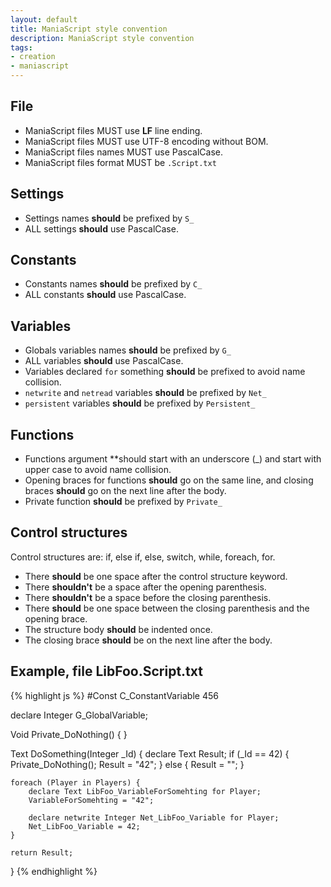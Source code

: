 ```yaml
---
layout: default
title: ManiaScript style convention
description: ManiaScript style convention
tags:
- creation
- maniascript
---
```


## File

* ManiaScript files MUST use **LF** line ending.
* ManiaScript files MUST use UTF-8 encoding without BOM.
* ManiaScript files names MUST use PascalCase.
* ManiaScript files format MUST be `.Script.txt`

## Settings

* Settings names **should** be prefixed by `S_`
* ALL settings **should** use PascalCase.

## Constants

* Constants names **should** be prefixed by `C_`
* ALL constants **should** use PascalCase.

## Variables

* Globals variables names **should** be prefixed by `G_`
* ALL variables **should** use PascalCase.
* Variables declared `for` something **should** be prefixed to avoid name collision.
* `netwrite` and `netread` variables **should** be prefixed by `Net_`
* `persistent` variables **should** be prefixed by `Persistent_`

## Functions

* Functions argument **should start with an underscore (_) and start with upper case to avoid name collision. 
* Opening braces for functions **should** go on the same line, and closing braces **should** go on the next line after the body.
* Private function **should** be prefixed by `Private_`

## Control structures

Control structures are: if, else if, else, switch, while, foreach, for.

* There **should** be one space after the control structure keyword.
* There **shouldn't** be a space after the opening parenthesis.
* There **shouldn't** be a space before the closing parenthesis.
* There **should** be one space between the closing parenthesis and the opening brace.
* The structure body **should** be indented once.
* The closing brace **should** be on the next line after the body.

## Example, file LibFoo.Script.txt

{% highlight js %}
#Const C_ConstantVariable 456

declare Integer G_GlobalVariable;

Void Private_DoNothing() {
}

Text DoSomething(Integer _Id) {
	declare Text Result;
	if (_Id == 42) {
		Private_DoNothing();
		Result = "42";
	} else {
		Result = "";
	}

	foreach (Player in Players) {
		declare Text LibFoo_VariableForSomehting for Player;
		VariableForSomehting = "42";

		declare netwrite Integer Net_LibFoo_Variable for Player;
		Net_LibFoo_Variable = 42;
	}

	return Result;
} 
{% endhighlight %}
